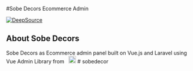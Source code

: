 #Sobe Decors Ecommerce Admin


[![DeepSource](https://deepsource.io/gh/gigcodes/SobeDecor.svg/?label=active+issues&show_trend=true&token=7rfmvLk4Z-IgVw7M-kOJOR_h)](https://deepsource.io/gh/gigcodes/SobeDecor/?ref=repository-badge)


## About Sobe Decors


Sobe Decors as Ecommerce admin panel built on Vue.js and Laravel using Vue Admin Library from &nbsp; <a href="gigcodes.com"> <img src="https://gigcodes.com/images/gigcodes-logo-white.png?9a9717b37fe034802793cdaacaf2edee" style="height:20px"></a>
#   s o b e d e c o r  
 